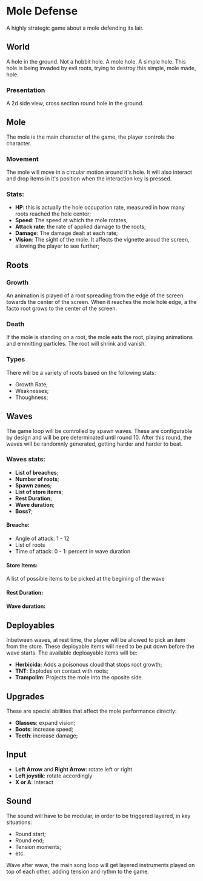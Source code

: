 # Mole Defense

A highly strategic game about a mole defending its lair.

## World

A hole in the ground. Not a hobbit hole. A mole hole. A simple hole.
This hole is being invaded by evil roots, trying to destroy this simple, mole made, hole.

### Presentation
A 2d side view, cross section round hole in the ground.

## Mole

The mole is the main character of the game, the player controls the character. 

### Movement
The mole will move in a circular motion around it's hole.
It will also interact and drop items in it's position when the interaction key is pressed.

### Stats:

* __HP__: this is actually the hole occupation rate, measured in how many roots reached the hole center;
* __Speed__: The speed at which the mole rotates;
* __Attack rate__: the rate of applied damage to the roots;
* __Damage__: The damage dealt at each rate;
* __Vision__: The sight of the mole. It affects the vignette aroud the screen, allowing the player to see further;

## Roots

### Growth
An animation is played of a root spreading from the edge of the screen towards the center of the screen. When it reaches the mole hole edge, a the facto root grows to the center of the screen.

### Death
If the mole is standing on a root, the mole eats the root, playing animations and emmitting particles. The root will shrink and vanish.

### Types
There will be a variety of roots based on the following stats:
* Growth Rate;
* Weaknesses;
* Thoughness;

## Waves

The game loop will be controlled by spawn waves. These are configurable by design and will be pre determinated until round 10. After this round, the waves will be randomnly generated, getting harder and harder to beat.

### Waves stats:
* __List of breaches__;
* __Number of roots__;
* __Spawn zones__;
* __List of store items__;
* __Rest Duration__;
* __Wave duration__;
* __Boss?__;

#### Breache:
* Angle of attack: 1 - 12
* List of roots
* Time of attack: 0 - 1: percent in wave duration
#### Store Items:
A list of possible items to be picked at the begining of the wave
#### Rest Duration:
#### Wave duration:

## Deployables

Inbetween waves, at rest time, the player will be allowed to pick an item from the store. These deployable items will need to be put down before the wave starts.
The available deploayable items will be:
* __Herbicida__: Adds a poisonous cloud that stops root growth;
* __TNT__: Explodes on contact with roots; 
* __Trampolim__: Projects the mole into the oposite side.

## Upgrades

These are special abilities that affect the mole performance directly:
* __Glasses__: expand vision;
* __Boots__: increase speed;
* __Teeth__: increase damage;

## Input

* __Left Arrow__ and __Right Arrow__: rotate left or right
* __Left joystik__: rotate accordingly
* __X or A__: Interact

## Sound 

The sound will have to be modular, in order to be triggered layered, in key situations:
* Round start;
* Round end;
* Tension moments;
* etc.

Wave after wave, the main song loop will get layered instruments played on top of each other, adding tension and rythm to the game.

